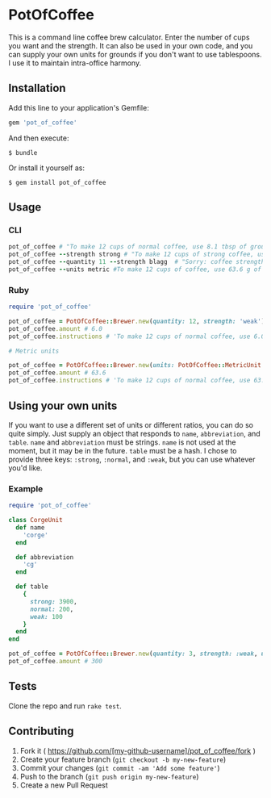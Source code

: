 # PotOfCoffee

This is a command line coffee brew calculator.
Enter the number of cups you want and the strength.
It can also be used in your own code, and you can supply your own units for grounds if you don't want to use tablespoons.
I use it to maintain intra-office harmony.

## Installation

Add this line to your application's Gemfile:

```ruby
gem 'pot_of_coffee'
```

And then execute:

    $ bundle

Or install it yourself as:

    $ gem install pot_of_coffee

## Usage

### CLI
```ruby
pot_of_coffee # "To make 12 cups of normal coffee, use 8.1 tbsp of grounds."
pot_of_coffee --strength strong # "To make 12 cups of strong coffee, use 10.5 tbsp of grounds."
pot_of_coffee --quantity 11 --strength blagg  # "Sorry: coffee strength must be strong, normal, or weak"
pot_of_coffee --units metric #To make 12 cups of coffee, use 63.6 g of grounds."
```

### Ruby
```ruby
require 'pot_of_coffee'

pot_of_coffee = PotOfCoffee::Brewer.new(quantity: 12, strength: 'weak')
pot_of_coffee.amount # 6.0
pot_of_coffee.instructions # 'To make 12 cups of normal coffee, use 6.0 tbsp of grounds.'

# Metric units

pot_of_coffee = PotOfCoffee::Brewer.new(units: PotOfCoffee::MetricUnit.new)
pot_of_coffee.amount # 63.6
pot_of_coffee.instructions # 'To make 12 cups of normal coffee, use 63.6 g of grounds.'
```

## Using your own units
If you want to use a different set of units or different ratios, you can do so quite simply.
Just supply an object that responds to `name`, `abbreviation`, and `table`.
`name` and `abbreviation` must be strings.
`name` is not used at the moment, but it may be in the future.
`table` must be a hash.
I chose to provide three keys: `:strong`, `:normal`, and `:weak`, but you can use whatever you'd like.

### Example
```ruby
require 'pot_of_coffee'

class CorgeUnit
  def name
    'corge'
  end

  def abbreviation
    'cg'
  end

  def table
    {
      strong: 3900,
      normal: 200,
      weak: 100
    }
  end
end

pot_of_coffee = PotOfCoffee::Brewer.new(quantity: 3, strength: :weak, units: CorgeUnit.new)
pot_of_coffee.amount # 300
```

## Tests

Clone the repo and run `rake test`.

## Contributing

1. Fork it ( https://github.com/[my-github-username]/pot_of_coffee/fork )
2. Create your feature branch (`git checkout -b my-new-feature`)
3. Commit your changes (`git commit -am 'Add some feature'`)
4. Push to the branch (`git push origin my-new-feature`)
5. Create a new Pull Request
